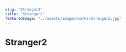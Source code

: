 ```yaml
---
slug: "Stranger2"
title: "Stranger2"
featuredImage: "../assets/images/works/Stranger2.jpg"
---
```


# Stranger2
